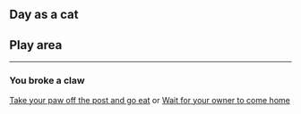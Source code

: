 ## Day as a cat
## Play area
---
### You broke a claw
[Take your paw off the post and go eat](breakfast.md)
or
[Wait for your owner to come home](owners-home.md)
